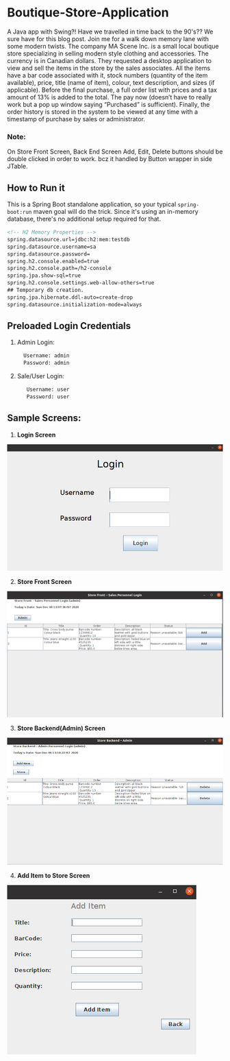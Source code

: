 # Boutique-Store-Application
A Java app with Swing?!  Have we travelled in time back to the 90's??  We sure have for this blog post.  Join me for a walk down memory lane with some modern twists.
The company MA Scene Inc. is a small local boutique store specializing in selling modern style
clothing and accessories. The currency is in Canadian dollars. They requested a desktop application
to view and sell the items in the store by the sales associates. All the items have a bar code
associated with it, stock numbers (quantity of the item available), price, title (name of item), colour,
text description, and sizes (if applicable). Before the final purchase, a full order list with prices and a
tax amount of 13% is added to the total. The pay now (doesn’t have to really work but a pop up
window saying “Purchased” is sufficient). Finally, the order history is stored in the system to be
viewed at any time with a timestamp of purchase by sales or administrator.

### Note:
On Store Front Screen, Back End Screen Add, Edit, Delete buttons should be double clicked in order to work. bcz it handled by Button wrapper in side JTable. 

## How to Run it
This is a Spring Boot standalone application, so your typical `spring-boot:run` maven goal will do the trick. 
Since it's using an in-memory database, there's no additional setup required for that.

````html
<!-- H2 Memory Properties -->
spring.datasource.url=jdbc:h2:mem:testdb
spring.datasource.username=sa
spring.datasource.password=
spring.h2.console.enabled=true
spring.h2.console.path=/h2-console
spring.jpa.show-sql=true
spring.h2.console.settings.web-allow-others=true
## Temporary db creation.
spring.jpa.hibernate.ddl-auto=create-drop
spring.datasource.initialization-mode=always
````
## Preloaded Login Credentials
1. Admin Login:
    ```html
      Username: admin
      Password: admin
    ```
2. Sale/User Login:
    ```html
       Username: user
       Password: user
    ```
## Sample Screens:
1. **Login Screen**
<img src="https://github.com/KrishnakanthYachareni/springboot-swing-boutique-store/blob/master/site/Samples/Login_Screen.png" alt="">

2. **Store Front Screen**
<img src="https://github.com/KrishnakanthYachareni/springboot-swing-boutique-store/blob/master/site/Samples/Store_Front_Screen.png" alt="">

3. **Store Backend(Admin) Screen**
<img src="https://github.com/KrishnakanthYachareni/springboot-swing-boutique-store/blob/master/site/Samples/Store_BackEnd_Screen.png" alt="">

4. **Add Item to Store Screen**
<img src="https://github.com/KrishnakanthYachareni/springboot-swing-boutique-store/blob/master/site/Samples/AddItemToStore_Screen.png" alt="">

